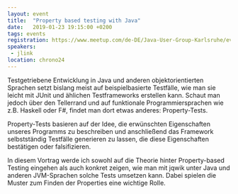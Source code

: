 ```yaml
---
layout: event
title:  "Property based testing with Java"
date:   2019-01-23 19:15:00 +0200
tags: events
registration: https://www.meetup.com/de-DE/Java-User-Group-Karlsruhe/events/257212103
speakers:
 - jlink
location: chrono24
---
```


Testgetriebene Entwicklung in Java und anderen objektorientierten Sprachen
setzt bislang meist auf beispielbasierte Testfälle, wie man sie leicht mit
JUnit und ählichen Testframeworks erstellen kann. Schaut man jedoch über den
Tellerrand und auf funktionale Programmiersprachen wie z.B. Haskell oder F#,
findet man dort etwas anderes: Property-Tests.

Property-Tests basieren auf der Idee, die erwünschten Eigenschaften unseres
Programms zu beschreiben und anschließend das Framework selbstständig
Testfälle generieren zu lassen, die diese Eigenschaften bestätigen oder falsifizieren.

In diesem Vortrag werde ich sowohl auf die Theorie hinter Property-based Testing
eingehen als auch konkret zeigen, wie man mit jqwik unter Java und
anderen JVM-Sprachen solche Tests umsetzen kann.
Dabei spielen die Muster zum Finden der Properties eine wichtige Rolle.